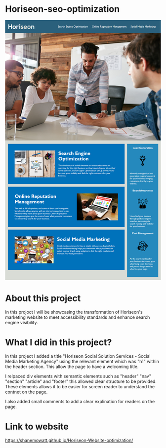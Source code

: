 # Horiseon-seo-optimization

![Alt text](01-html-css-git-challenge-demo.png)



# About this project

In this projoct I will be showcasing the transformation of Horiseon's marketing website to meet accessibility standards and enhance search engine visibility.

# What I did in this project?

In this project I added a title "Horiseon Social Solution Services - Social Media Marketing Agency" using the relevant element which was "h1" within the header section. This allow the page to have a welcoming title.

I relpaced div elements with semantic elements such as "header" "nav" "section" "article" and "footer" this allowed clear structure to be provided. These elements allows it to be easier for screen reader to understand the contnet on the page.

I also added small comments to add a clear explination for readers on the page.

# Link to website
https://shanemowatt.github.io/Horiseon-Website-optimization/